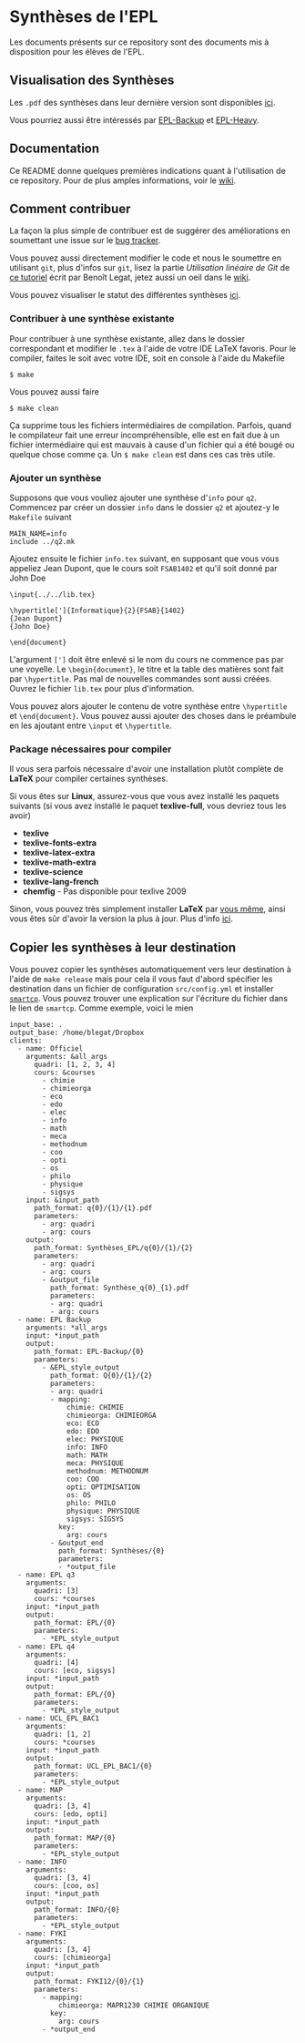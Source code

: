 # Synthèses de l'EPL
Les documents présents sur ce repository sont des documents
mis à disposition pour les élèves de l'EPL.

## Visualisation des Synthèses
Les `.pdf` des synthèses dans leur dernière version sont disponibles
[ici](https://www.dropbox.com/sh/mglnckwio1ug5x0/BgESQh2X2a).

Vous pourriez aussi être intéressés par
[EPL-Backup](https://www.dropbox.com/sh/5a1dfg8e17bbgkw/bgVWq1icjf)
et
[EPL-Heavy](https://www.dropbox.com/sh/tn2r9y2m4d4o03m/AzfvTnqwv5).

## Documentation
Ce README donne quelques premières indications
quant à l'utilisation de ce repository.
Pour de plus amples informations,
voir le [wiki](https://github.com/Gp2mv3/Syntheses/wiki).

## Comment contribuer
La façon la plus simple de contribuer est de suggérer des améliorations
en soumettant une issue sur le
[bug tracker](https://github.com/Gp2mv3/Syntheses/issues).

Vous pouvez aussi directement modifier le code et nous le soumettre
en utilisant `git`,
plus d'infos sur `git`,
lisez la partie *Utilisation linéaire de Git* de
[ce tutoriel](http://sites.uclouvain.be/SystInfo/notes/Outils/html/git.html)
écrit par Benoît Legat, jetez aussi un oeil dans le
[wiki](https://github.com/Gp2mv3/Syntheses/wiki).

Vous pouvez visualiser le statut des différentes synthèses
[ici](https://github.com/Gp2mv3/Syntheses/wiki/Status).

### Contribuer à une synthèse existante
Pour contribuer à une synthèse existante,
allez dans le dossier correspondant et modifier le `.tex` à l'aide
de votre IDE LaTeX favoris.
Pour le compiler,
faites le soit avec votre IDE, soit en console à l'aide du Makefile

    $ make
Vous pouvez aussi faire

	$ make clean
Ça supprime tous les fichiers intermédiaires de compilation.
Parfois, quand le compilateur fait une erreur incompréhensible,
elle est en fait due à un fichier intermédiaire qui est mauvais
à cause d'un fichier qui a été bougé ou quelque chose comme ça.
Un `$ make clean` est dans ces cas très utile.

### Ajouter un synthèse
Supposons que vous vouliez ajouter une synthèse d'`info`
pour `q2`.
Commencez par créer un dossier `info` dans le dossier `q2` et
ajoutez-y le `Makefile` suivant

    MAIN_NAME=info
    include ../q2.mk
Ajoutez ensuite le fichier `info.tex` suivant,
en supposant que vous vous appeliez Jean Dupont, que le cours
soit `FSAB1402` et qu'il soit donné par John Doe

    \input{../../lib.tex}

    \hypertitle[']{Informatique}{2}{FSAB}{1402}
    {Jean Dupont}
    {John Doe}

    \end{document}
L'argument `[']` doit être enlevé si le nom du cours 
ne commence pas par une voyelle.
Le `\begin{document}`, le titre et la table des matières
sont fait par `\hypertitle`.
Pas mal de nouvelles commandes sont aussi créées.
Ouvrez le fichier `lib.tex` pour plus d'information.

Vous pouvez alors ajouter le contenu de votre synthèse entre
`\hypertitle` et `\end{document}`.
Vous pouvez aussi ajouter des choses dans le préambule en les
ajoutant entre `\input` et `\hypertitle`.

### Package nécessaires pour compiler
Il vous sera parfois nécessaire d'avoir une installation plutôt complète de
**LaTeX** pour compiler certaines synthèses.

Si vous êtes sur **Linux**,
assurez-vous que vous avez installé les paquets suivants
(si vous avez installé le paquet **texlive-full**, vous devriez tous les avoir)

* **texlive**
* **texlive-fonts-extra**
* **texlive-latex-extra**
* **texlive-math-extra**
* **texlive-science**
* **texlive-lang-french**
* **chemfig** - Pas disponible pour texlive 2009

Sinon, vous pouvez très simplement installer **LaTeX** par
[vous même](http://tug.org/texlive/acquire-netinstall.html),
ainsi vous êtes sûr d'avoir la version la plus à jour.
Plus d'info
[ici](http://tex.stackexchange.com/questions/1092/how-to-install-vanilla-texlive-on-debian-or-ubuntu/39162#39162).

## Copier les synthèses à leur destination
Vous pouvez copier les synthèses automatiquement vers leur destination à l'aide de `make release` mais pour cela il vous faut d'abord spécifier les destination dans un fichier de configuration `src/config.yml` et installer
[`smartcp`](https://github.com/blegat/smartcp).
Vous pouvez trouver une explication sur l'écriture du fichier dans le lien de `smartcp`.
Comme exemple, voici le mien

    input_base: .
    output_base: /home/blegat/Dropbox
    clients:
      - name: Officiel
        arguments: &all_args
          quadri: [1, 2, 3, 4]
          cours: &courses
            - chimie
            - chimieorga
            - eco
            - edo
            - elec
            - info
            - math
            - meca
            - methodnum
            - coo
            - opti
            - os
            - philo
            - physique
            - sigsys
        input: &input_path
          path_format: q{0}/{1}/{1}.pdf
          parameters:
            - arg: quadri
            - arg: cours
        output:
          path_format: Synthèses_EPL/q{0}/{1}/{2}
          parameters:
            - arg: quadri
            - arg: cours
            - &output_file
              path_format: Synthèse_q{0}_{1}.pdf
              parameters:
              - arg: quadri
              - arg: cours
      - name: EPL Backup
        arguments: *all_args
        input: *input_path
        output:
          path_format: EPL-Backup/{0}
          parameters:
            - &EPL_style_output
              path_format: Q{0}/{1}/{2}
              parameters:
              - arg: quadri
              - mapping:
                  chimie: CHIMIE
                  chimieorga: CHIMIEORGA
                  eco: ECO
                  edo: EDO
                  elec: PHYSIQUE
                  info: INFO
                  math: MATH
                  meca: PHYSIQUE
                  methodnum: METHODNUM
                  coo: COO
                  opti: OPTIMISATION
                  os: OS
                  philo: PHILO
                  physique: PHYSIQUE
                  sigsys: SIGSYS
                key:
                  arg: cours
              - &output_end
                path_format: Synthèses/{0}
                parameters:
                - *output_file
      - name: EPL q3
        arguments:
          quadri: [3]
          cours: *courses
        input: *input_path
        output:
          path_format: EPL/{0}
          parameters:
            - *EPL_style_output
      - name: EPL q4
        arguments:
          quadri: [4]
          cours: [eco, sigsys]
        input: *input_path
        output:
          path_format: EPL/{0}
          parameters:
            - *EPL_style_output
      - name: UCL_EPL_BAC1
        arguments:
          quadri: [1, 2]
          cours: *courses
        input: *input_path
        output:
          path_format: UCL_EPL_BAC1/{0}
          parameters:
            - *EPL_style_output
      - name: MAP
        arguments:
          quadri: [3, 4]
          cours: [edo, opti]
        input: *input_path
        output:
          path_format: MAP/{0}
          parameters:
            - *EPL_style_output
      - name: INFO
        arguments:
          quadri: [3, 4]
          cours: [coo, os]
        input: *input_path
        output:
          path_format: INFO/{0}
          parameters:
            - *EPL_style_output
      - name: FYKI
        arguments:
          quadri: [3, 4]
          cours: [chimieorga]
        input: *input_path
        output:
          path_format: FYKI12/{0}/{1}
          parameters:
            - mapping:
                chimieorga: MAPR1230 CHIMIE ORGANIQUE
              key:
                arg: cours
            - *output_end

